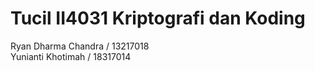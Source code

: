 # Tucil II4031 Kriptografi dan Koding

Ryan Dharma Chandra / 13217018 <br>
Yunianti Khotimah / 18317014 <br>
